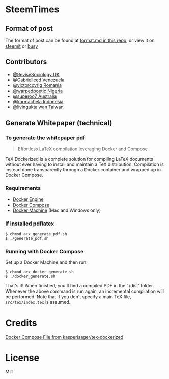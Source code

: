 # SteemTimes




## Format of post

The format of post can be found at [format.md in this repo](format.md), or view it on [steemit](https://steemit.com/esteem/@johnsonlai/say-no-more-to-microsoft-word-fe73aa1ca8232) or [busy](https://busy.org/@johnsonlai/say-no-more-to-microsoft-word-fe73aa1ca8232)



## Contributors

* [@ReviseSociology UK](https://steemit.com/@revisesociology)
* [@Gabriellecd Venezuela](https://steemit.com/@garbriellecd)
* [@victorcovrig Romania](https://steemit.com/@victorcovrig)
* [@warpedpoetic Nigeria](https://steemit.com/@warpedpeotic)
* [@superoo7  Australia](https://steemit.com/@superoo7)
* [@karmachela  Indonesia](https://steemit.com/@karmachela)
* [@livinguktaiwan Taiwan](https://steemit.com/@livinguktaiwan)

## Generate Whitepaper (technical)

### To generate the whitepaper pdf


> Effortless LaTeX compilation leveraging Docker and Compose

TeX Dockerized is a complete solution for compiling LaTeX documents without ever having to install and maintain a TeX distribution. Compilation is instead done transparently through a Docker container and wrapped up in Docker Compose.

### Requirements

* [Docker Engine](https://docs.docker.com/installation/)
* [Docker Compose](https://docs.docker.com/compose/)
* [Docker Machine](https://docs.docker.com/machine/) (Mac and Windows only)

### If installed pdflatex

```console
$ chmod a+x generate_pdf.sh
$ ./generate_pdf.sh
```

### Running with Docker Compose

Set up a Docker Machine and then run:

```console
$ chmod a+x docker_generate.sh
$ ./docker_generate.sh
```

That's it! When finished, you'll find a compiled PDF in the './dist' folder. Whenever the above command is run again, an incremental compilation will be performed. Note that if you don't specify a main TeX file, `src/tex/index.tex` is assumed.

# Credits

[Docker Compose File from kasperisager/tex-dockerized](https://github.com/kasperisager/tex-dockerized)


# License

MIT